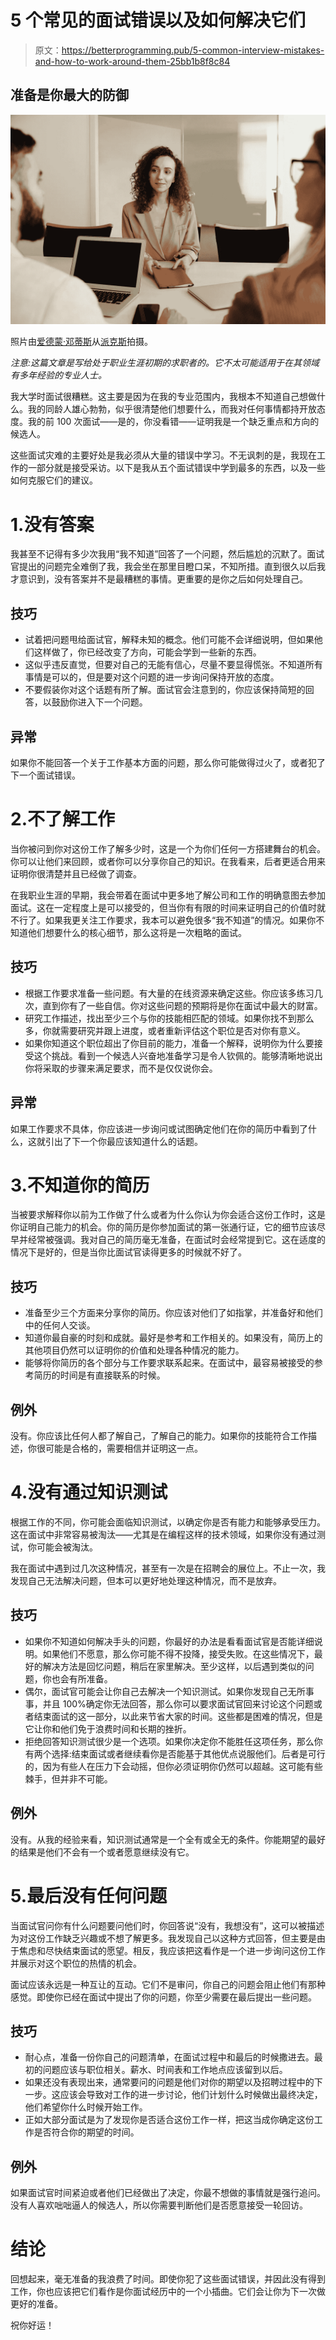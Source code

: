 # 5 个常见的面试错误以及如何解决它们

> 原文：<https://betterprogramming.pub/5-common-interview-mistakes-and-how-to-work-around-them-25bb1b8f8c84>

## 准备是你最大的防御

![](img/6608032d6e5713374c884fdc53666070.png)

照片由[爱德蒙·邓蒂斯](https://www.pexels.com/@edmond-dantes?utm_content=attributionCopyText&utm_medium=referral&utm_source=pexels)从[派克斯](https://www.pexels.com/photo/man-woman-laptop-office-4344878/?utm_content=attributionCopyText&utm_medium=referral&utm_source=pexels)拍摄。

*注意:这篇文章是写给处于职业生涯初期的求职者的。它不太可能适用于在其领域有多年经验的专业人士。*

我大学时面试很糟糕。这主要是因为在我的专业范围内，我根本不知道自己想做什么。我的同龄人雄心勃勃，似乎很清楚他们想要什么，而我对任何事情都持开放态度。我的前 100 次面试——是的，你没看错——证明我是一个缺乏重点和方向的候选人。

这些面试灾难的主要好处是我必须从大量的错误中学习。不无讽刺的是，我现在工作的一部分就是接受采访。以下是我从五个面试错误中学到最多的东西，以及一些如何克服它们的建议。

# 1.没有答案

我甚至不记得有多少次我用“我不知道”回答了一个问题，然后尴尬的沉默了。面试官提出的问题完全难倒了我，我会坐在那里目瞪口呆，不知所措。直到很久以后我才意识到，没有答案并不是最糟糕的事情。更重要的是你之后如何处理自己。

## 技巧

*   试着把问题甩给面试官，解释未知的概念。他们可能不会详细说明，但如果他们这样做了，你已经改变了方向，可能会学到一些新的东西。
*   这似乎违反直觉，但要对自己的无能有信心，尽量不要显得慌张。不知道所有事情是可以的，但是要对这个问题的进一步询问保持开放的态度。
*   不要假装你对这个话题有所了解。面试官会注意到的，你应该保持简短的回答，以鼓励你进入下一个问题。

## **异常**

如果你不能回答一个关于工作基本方面的问题，那么你可能做得过火了，或者犯了下一个面试错误。

# 2.不了解工作

当你被问到你对这份工作了解多少时，这是一个为你们任何一方搭建舞台的机会。你可以让他们来回顾，或者你可以分享你自己的知识。在我看来，后者更适合用来证明你很清楚并且已经做了调查。

在我职业生涯的早期，我会带着在面试中更多地了解公司和工作的明确意图去参加面试。这在一定程度上是可以接受的，但当你有有限的时间来证明自己的价值时就不行了。如果我更关注工作要求，我本可以避免很多“我不知道”的情况。如果你不知道他们想要什么的核心细节，那么这将是一次粗略的面试。

## 技巧

*   根据工作要求准备一些问题。有大量的在线资源来确定这些。你应该多练习几次，直到你有了一些自信。你对这些问题的预期将是你在面试中最大的财富。
*   研究工作描述，找出至少三个与你的技能相匹配的领域。如果你找不到那么多，你就需要研究并跟上进度，或者重新评估这个职位是否对你有意义。
*   如果你知道这个职位超出了你目前的能力，准备一个解释，说明你为什么要接受这个挑战。看到一个候选人兴奋地准备学习是令人钦佩的。能够清晰地说出你将采取的步骤来满足要求，而不是仅仅说你会。

## **异常**

如果工作要求不具体，你应该进一步询问或试图确定他们在你的简历中看到了什么，这就引出了下一个你最应该知道什么的话题。

# 3.不知道你的简历

当被要求解释你以前为工作做了什么或者为什么你认为你会适合这份工作时，这是你证明自己能力的机会。你的简历是你参加面试的第一张通行证，它的细节应该尽早并经常被强调。我对自己的简历毫无准备，在面试时会经常提到它。这在适度的情况下是好的，但是当你比面试官读得更多的时候就不好了。

## 技巧

*   准备至少三个方面来分享你的简历。你应该对他们了如指掌，并准备好和他们中的任何人交谈。
*   知道你最自豪的时刻和成就。最好是参考和工作相关的。如果没有，简历上的其他项目仍然可以证明你的价值和处理各种情况的能力。
*   能够将你简历的各个部分与工作要求联系起来。在面试中，最容易被接受的参考简历的时间是有直接联系的时候。

## 例外

没有。你应该比任何人都了解自己，了解自己的能力。如果你的技能符合工作描述，你很可能是合格的，需要相信并证明这一点。

# 4.没有通过知识测试

根据工作的不同，你可能会面临知识测试，以确定你是否有能力和能够承受压力。这在面试中非常容易被淘汰——尤其是在编程这样的技术领域，如果你没有通过测试，你可能会被淘汰。

我在面试中遇到过几次这种情况，甚至有一次是在招聘会的展位上。不止一次，我发现自己无法解决问题，但本可以更好地处理这种情况，而不是放弃。

## 技巧

*   如果你不知道如何解决手头的问题，你最好的办法是看看面试官是否能详细说明。如果他们不愿意，那么你可能不得不投降，接受失败。在这些情况下，最好的解决方法是回忆问题，稍后在家里解决。至少这样，以后遇到类似的问题，你也会有所准备。
*   偶尔，面试官可能会让你自己去解决一个知识测试。如果你发现自己无所事事，并且 100%确定你无法回答，那么你可以要求面试官回来讨论这个问题或者结束面试的这一部分，以此来节省大家的时间。这些都是困难的情况，但是它让你和他们免于浪费时间和长期的挫折。
*   拒绝回答知识测试很少是一个选项。如果你决定你不能胜任这项任务，那么你有两个选择:结束面试或者继续看你是否能基于其他优点说服他们。后者是可行的，因为有些人在压力下会动摇，但你必须证明你仍然可以超越。这可能有些棘手，但并非不可能。

## 例外

没有。从我的经验来看，知识测试通常是一个全有或全无的条件。你能期望的最好的结果是他们不会有一个或者愿意继续没有它。

# 5.最后没有任何问题

当面试官问你有什么问题要问他们时，你回答说“没有，我想没有”，这可以被描述为对这份工作缺乏兴趣或不想了解更多。我发现自己以这种方式回答，但主要是由于焦虑和尽快结束面试的愿望。相反，我应该把这看作是一个进一步询问这份工作并展示对这个职位的热情的机会。

面试应该永远是一种互让的互动。它们不是审问，你自己的问题会阻止他们有那种感觉。即使你已经在面试中提出了你的问题，你至少需要在最后提出一些问题。

## 技巧

*   耐心点，准备一份你自己的问题清单，在面试过程中和最后的时候撒进去。最初的问题应该与职位相关。薪水、时间表和工作地点应该留到以后。
*   如果还没有表现出来，通常要问的问题是他们对你的期望以及招聘过程中的下一步。这应该会导致对工作的进一步讨论，他们计划什么时候做出最终决定，他们希望你什么时候开始工作。
*   正如大部分面试是为了发现你是否适合这份工作一样，把这当成你确定这份工作是否符合你的期望的时间。

## 例外

如果面试官时间紧迫或者他们已经做出了决定，你最不想做的事情就是强行追问。没有人喜欢咄咄逼人的候选人，所以你需要判断他们是否愿意接受一轮回访。

# 结论

回想起来，毫无准备的我浪费了时间。即使你犯了这些面试错误，并因此没有得到工作，你也应该把它们看作是你面试经历中的一个小插曲。它们会让你为下一次做更好的准备。

祝你好运！